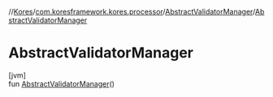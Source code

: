//[Kores](../../../index.md)/[com.koresframework.kores.processor](../index.md)/[AbstractValidatorManager](index.md)/[AbstractValidatorManager](-abstract-validator-manager.md)

# AbstractValidatorManager

[jvm]\
fun [AbstractValidatorManager](-abstract-validator-manager.md)()
